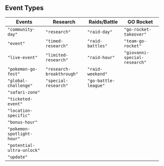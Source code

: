 ## Event Types

| Events                     | Research                  | Raids/Battle         | GO Rocket
|--------------------------- |-------------------------- |--------------------- |------------------------------
| `"community-day"`          | `"research"`              | `"raid-day"`         | `"go-rocket-takeover"`
| `"event"`                  | `"timed-research"`        | `"raid-battles"`     | `"team-go-rocket"`
| `"live-event"`             | `"limited-research"`      | `"raid-hour"`        | `"giovanni-special-research"`
| `"pokemon-go-fest"`        | `"research-breakthrough"` | `"raid-weekend"`
| `"global-challenge"`       | `"special-research"`      | `"go-battle-league"`
| `"safari-zone"`
| `"ticketed-event"`
| `"location-specific"`
| `"bonus-hour"`
| `"pokemon-spotlight-hour"`
| `"potential-ultra-unlock"`
| `"update"`
